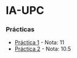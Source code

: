 # IA-UPC
### Prácticas
* [Práctica 1](https://github.com/Gonsa02/IA-UPC/tree/main/Practica1) - Nota: 11
* [Práctica 2](https://github.com/Gonsa02/IA-UPC/tree/main/Practica2) - Nota: 10.5
